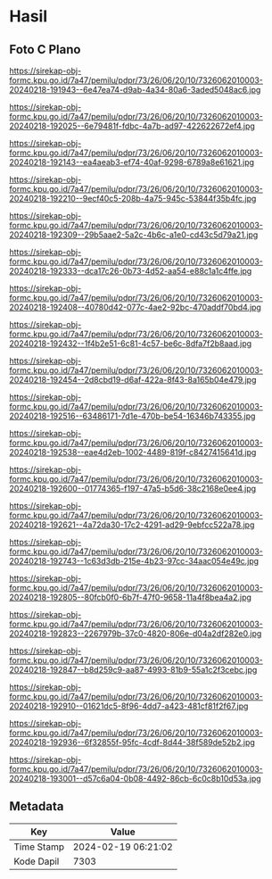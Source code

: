 # Hasil

## Foto C Plano

https://sirekap-obj-formc.kpu.go.id/7a47/pemilu/pdpr/73/26/06/20/10/7326062010003-20240218-191943--6e47ea74-d9ab-4a34-80a6-3aded5048ac6.jpg

https://sirekap-obj-formc.kpu.go.id/7a47/pemilu/pdpr/73/26/06/20/10/7326062010003-20240218-192025--6e79481f-fdbc-4a7b-ad97-422622672ef4.jpg

https://sirekap-obj-formc.kpu.go.id/7a47/pemilu/pdpr/73/26/06/20/10/7326062010003-20240218-192143--ea4aeab3-ef74-40af-9298-6789a8e61621.jpg

https://sirekap-obj-formc.kpu.go.id/7a47/pemilu/pdpr/73/26/06/20/10/7326062010003-20240218-192210--9ecf40c5-208b-4a75-945c-53844f35b4fc.jpg

https://sirekap-obj-formc.kpu.go.id/7a47/pemilu/pdpr/73/26/06/20/10/7326062010003-20240218-192309--29b5aae2-5a2c-4b6c-a1e0-cd43c5d79a21.jpg

https://sirekap-obj-formc.kpu.go.id/7a47/pemilu/pdpr/73/26/06/20/10/7326062010003-20240218-192333--dca17c26-0b73-4d52-aa54-e88c1a1c4ffe.jpg

https://sirekap-obj-formc.kpu.go.id/7a47/pemilu/pdpr/73/26/06/20/10/7326062010003-20240218-192408--40780d42-077c-4ae2-92bc-470addf70bd4.jpg

https://sirekap-obj-formc.kpu.go.id/7a47/pemilu/pdpr/73/26/06/20/10/7326062010003-20240218-192432--1f4b2e51-6c81-4c57-be6c-8dfa7f2b8aad.jpg

https://sirekap-obj-formc.kpu.go.id/7a47/pemilu/pdpr/73/26/06/20/10/7326062010003-20240218-192454--2d8cbd19-d6af-422a-8f43-8a165b04e479.jpg

https://sirekap-obj-formc.kpu.go.id/7a47/pemilu/pdpr/73/26/06/20/10/7326062010003-20240218-192516--63486171-7d1e-470b-be54-16346b743355.jpg

https://sirekap-obj-formc.kpu.go.id/7a47/pemilu/pdpr/73/26/06/20/10/7326062010003-20240218-192538--eae4d2eb-1002-4489-819f-c8427415641d.jpg

https://sirekap-obj-formc.kpu.go.id/7a47/pemilu/pdpr/73/26/06/20/10/7326062010003-20240218-192600--01774365-f197-47a5-b5d6-38c2168e0ee4.jpg

https://sirekap-obj-formc.kpu.go.id/7a47/pemilu/pdpr/73/26/06/20/10/7326062010003-20240218-192621--4a72da30-17c2-4291-ad29-9ebfcc522a78.jpg

https://sirekap-obj-formc.kpu.go.id/7a47/pemilu/pdpr/73/26/06/20/10/7326062010003-20240218-192743--1c63d3db-215e-4b23-97cc-34aac054e49c.jpg

https://sirekap-obj-formc.kpu.go.id/7a47/pemilu/pdpr/73/26/06/20/10/7326062010003-20240218-192805--80fcb0f0-6b7f-47f0-9658-11a4f8bea4a2.jpg

https://sirekap-obj-formc.kpu.go.id/7a47/pemilu/pdpr/73/26/06/20/10/7326062010003-20240218-192823--2267979b-37c0-4820-806e-d04a2df282e0.jpg

https://sirekap-obj-formc.kpu.go.id/7a47/pemilu/pdpr/73/26/06/20/10/7326062010003-20240218-192847--b8d259c9-aa87-4993-81b9-55a1c2f3cebc.jpg

https://sirekap-obj-formc.kpu.go.id/7a47/pemilu/pdpr/73/26/06/20/10/7326062010003-20240218-192910--01621dc5-8f96-4dd7-a423-481cf81f2f67.jpg

https://sirekap-obj-formc.kpu.go.id/7a47/pemilu/pdpr/73/26/06/20/10/7326062010003-20240218-192936--6f32855f-95fc-4cdf-8d44-38f589de52b2.jpg

https://sirekap-obj-formc.kpu.go.id/7a47/pemilu/pdpr/73/26/06/20/10/7326062010003-20240218-193001--d57c6a04-0b08-4492-86cb-6c0c8b10d53a.jpg


## Metadata

| Key        | Value               |
| ---------- | ------------------- |
| Time Stamp | 2024-02-19 06:21:02 |
| Kode Dapil | 7303                |



